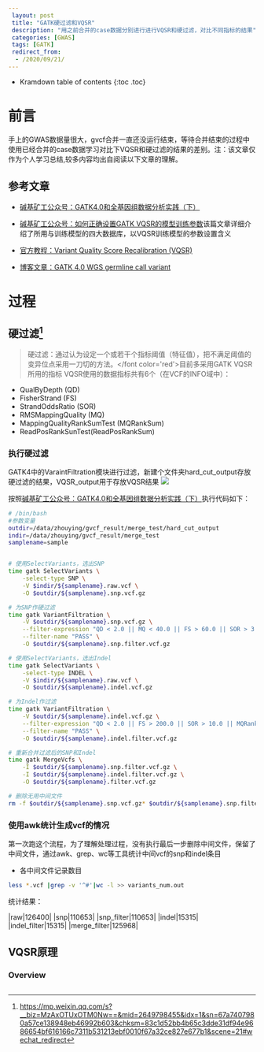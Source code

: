 ```yaml
---
 layout: post
 title: "GATK硬过滤和VQSR"
 description: "用之前合并的case数据分别进行进行VQSR和硬过滤，对比不同指标的结果"
 categories: [GWAS]
 tags: [GATK]
 redirect_from:
  - /2020/09/21/
---
```

 
 * Kramdown table of contents
 {:toc .toc}

# 前言
手上的GWAS数据量很大，gvcf合并一直还没运行结束，等待合并结束的过程中使用已经合并的case数据学习对比下VQSR和硬过滤的结果的差别。注：该文章仅作为个人学习总结,较多内容均出自阅读以下文章的理解。
## 参考文章

* [碱基矿工公众号：GATK4.0和全基因组数据分析实践（下）](https://mp.weixin.qq.com/s?__biz=MzAxOTUxOTM0Nw==&mid=2649798455&idx=1&sn=67a7407980a57ce138948eb46992b603&chksm=83c1d52bb4b65c3dde31df94e9686654bf616166c7311b531213ebf0010f67a32ce827e677b1&scene=21#wechat_redirect)

* [碱基矿工公众号：如何正确设置GATK VQSR的模型训练参数](https://zhuanlan.zhihu.com/p/40823886)该篇文章详细介绍了所用与训练模型的四大数据库，以VQSR训练模型的参数设置含义

* [官方教程：Variant Quality Score Recalibration (VQSR) ](https://gatk.broadinstitute.org/hc/en-us/articles/360035531612?id=39)

* [博客文章：GATK 4.0 WGS germline call variant](https://www.bioinfo-scrounger.com/archives/622/)

# 过程

## 硬过滤[^1]

> 硬过滤：通过认为设定一个或若干个指标阈值（特征值），把不满足阈值的变异位点采用一刀切的方法。</font color='red'>目前多采用GATK VQSR所用的指标 </font>VQSR使用的数据指标共有6个（在VCF的INFO域中）：
* QualByDepth (QD)
* FisherStrand (FS)
* StrandOddsRatio (SOR)
* RMSMappingQuality (MQ)
* MappingQualityRankSumTest (MQRankSum)
* ReadPosRankSunTest(ReadPosRankSum)

### 执行硬过滤

GATK4中的VaraintFiltration模块进行过滤，新建个文件夹hard_cut_output存放硬过滤的结果，VQSR_output用于存放VQSR结果
![](https://thumbnail0.baidupcs.com/thumbnail/98097627ckb7412f38ea932b5fa7d8a6?fid=1261248229-250528-479182591257260&rt=pr&sign=FDTAER-DCb740ccc5511e5e8fedcff06b081203-LZ5CZwkxJMnzLnJhp20G4SiG%2fEk%3d&expires=8h&chkbd=0&chkv=0&dp-logid=6138012908631883351&dp-callid=0&time=1600671600&size=c10000_u10000&quality=90&vuk=1261248229&ft=image)

按照[碱基矿工公众号：GATK4.0和全基因组数据分析实践（下）](https://mp.weixin.qq.com/s?__biz=MzAxOTUxOTM0Nw==&mid=2649798455&idx=1&sn=67a7407980a57ce138948eb46992b603&chksm=83c1d52bb4b65c3dde31df94e9686654bf616166c7311b531213ebf0010f67a32ce827e677b1&scene=21#wechat_redirect)执行代码如下：

~~~ bash
# /bin/bash
#参数变量
outdir=/data/zhouying/gvcf_result/merge_test/hard_cut_output
indir=/data/zhouying/gvcf_result/merge_test
samplename=sample


# 使用SelectVariants，选出SNP
time gatk SelectVariants \
    -select-type SNP \
    -V $indir/${samplename}.raw.vcf \
    -O $outdir/${samplename}.snp.vcf.gz

# 为SNP作硬过滤
time gatk VariantFiltration \
    -V $outdir/${samplename}.snp.vcf.gz \
    --filter-expression "QD < 2.0 || MQ < 40.0 || FS > 60.0 || SOR > 3.0 || MQRankSum < -12.5 || ReadPosRankSum < -8.0" \
    --filter-name "PASS" \
    -O $outdir/${samplename}.snp.filter.vcf.gz

# 使用SelectVariants，选出Indel
time gatk SelectVariants \
    -select-type INDEL \
    -V $indir/${samplename}.raw.vcf \
    -O $outdir/${samplename}.indel.vcf.gz

# 为Indel作过滤
time gatk VariantFiltration \
    -V $outdir/${samplename}.indel.vcf.gz \
    --filter-expression "QD < 2.0 || FS > 200.0 || SOR > 10.0 || MQRankSum < -12.5 || ReadPosRankSum < -8.0" \
    --filter-name "PASS" \
    -O $outdir/${samplename}.indel.filter.vcf.gz

# 重新合并过滤后的SNP和Indel
time gatk MergeVcfs \
    -I $outdir/${samplename}.snp.filter.vcf.gz \
    -I $outdir/${samplename}.indel.filter.vcf.gz \
    -O $outdir/${samplename}.filter.vcf.gz

# 删除无用中间文件
rm -f $outdir/${samplename}.snp.vcf.gz* $outdir/${samplename}.snp.filter.vcf.gz* $outdir/${samplename}.indel.vcf.gz* $outdir/${samplename}.indel.filter.vcf.gz*
~~~

### 使用awk统计生成vcf的情况
第一次跑这个流程，为了理解处理过程，没有执行最后一步删除中间文件，保留了中间文件，通过awk、grep、wc等工具统计中间vcf的snp和indel条目

* 各中间文件记录数目
~~~ bash
less *.vcf |grep -v '^#'|wc -l >> variants_num.out
~~~

统计结果：

|raw|126400|
|snp|110653|
|snp_filter|110653|
|indel|15315|
|indel_filter|15315|
|merge_filter|125968|

## VQSR原理

### Overview

## 

[^1]:<https://mp.weixin.qq.com/s?__biz=MzAxOTUxOTM0Nw==&mid=2649798455&idx=1&sn=67a7407980a57ce138948eb46992b603&chksm=83c1d52bb4b65c3dde31df94e9686654bf616166c7311b531213ebf0010f67a32ce827e677b1&scene=21#wechat_redirect>
